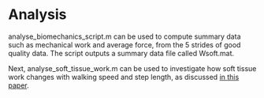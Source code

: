 # Analysis #

analyse_biomechanics_script.m can be used to compute summary data such as mechanical work and average force, from the 5 strides of good quality data. 
The script outputs a summary data file called Wsoft.mat. 

Next, analyse_soft_tissue_work.m can be used to investigate how soft tissue work changes with walking speed and step length, as discussed [in this paper](https://journals.biologists.com/jeb/article/224/18/jeb239889/272226/Soft-tissue-deformations-explain-most-of-the).
